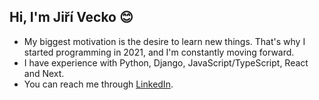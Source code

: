 ## Hi, I'm Jiří Vecko 😊
- My biggest motivation is the desire to learn new things. That's why I started programming in 2021, and I'm constantly moving forward. 
- I have experience with Python, Django, JavaScript/TypeScript, React and Next.
- You can reach me through [LinkedIn](https://www.linkedin.com/in/ji%C5%99%C3%AD-vecko-44579b127/).
